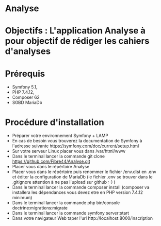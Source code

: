 # Analyse

# Objectifs : L'application Analyse à pour objectif de rédiger les cahiers d'analyses
# Prérequis

- Symfony 5.1,
- PHP 7.4.12,
- Composer 62
- SGBD MariaDb

# Procédure d'installation

- Préparer votre environnement Symfony + LAMP
- En cas de besoin vous trouverez la documentation de Symfony à l'adresse suivante https://symfony.com/doc/current/setup.html
- Sur votre serveur Linux placer vous dans /var/html/www
- Dans le terminal lancer la commande git clone https://github.com/Fibre44/Analyse.git
- Placer vous dans le répértoire Analyse
- Placer vous dans le répértoire puis renommer le fichier /env.dist en .env et éditer la configuration de MariaDb (le fichier .env se trouver dans le .gitignore attention à ne pas l'upload sur github :-) )
- Dans le terminal lancer la commande composer install (composer va installera les dépendances vous devez etre en PHP version 7.4.12 minimum)
- Dans le terminal lancer la commande php bin/console doctrine:migrations:migrate
- Dans le terminal lancer la commande symfony server:start
- Dans votre navigateur Web taper l'url http://localhost:8000/inscription

